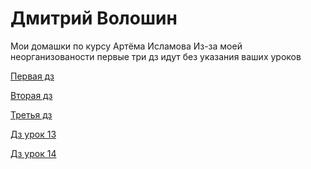 # Дмитрий Волошин
Мои домашки по курсу Артёма Исламова
Из-за моей неорганизованости первые три дз идут без указания ваших уроков

[Первая дз](https://github.com/Deiman999202/islamovcourse.github.io/tree/master/my-second-site "1 дз")

[Вторая дз](https://github.com/Deiman999202/islamovcourse.github.io/tree/master/another-project "2 дз")

[Третья дз](https://github.com/Deiman999202/islamovcourse.github.io/tree/master/12%20lesson "3 дз")

[Дз урок 13](https://github.com/Deiman999202/islamovcourse.github.io/tree/master/Lesson13 "Домашнее задание к 13 уроку")

[Дз урок 14](https://github.com/Deiman999202/islamovcourse.github.io/tree/master/Lesson14 "Домашнее задание к 14 уроку")

